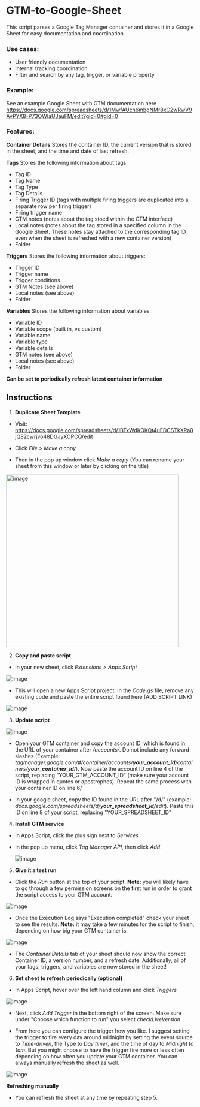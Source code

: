 # GTM-to-Google-Sheet
This script parses a Google Tag Manager container and stores it in a Google Sheet for easy documentation and coordination

### Use cases:
- User friendly documentation
- Internal tracking coordination
- Filter and search by any tag, trigger, or variable property

### Example:
See an example Google Sheet with GTM documentation here https://docs.google.com/spreadsheets/d/1MwfAUch6mbgNMr8xC2wRwV9AvPYX8-P73OWIaUJauFM/edit?gid=0#gid=0

### Features:
**Container Details**
Stores the container ID, the current version that is stored in the sheet, and the time and date of last refresh.

**Tags**
Stores the following information about tags:
- Tag ID
- Tag Name
- Tag Type
- Tag Details
- Firing Trigger ID (tags with multiple firing triggers are duplicated into a separate row per firing trigger)
- Firing trigger name
- GTM notes (notes about the tag stoed within the GTM interface)
- Local notes (notes about the tag stored in a specified column in the Google Sheet. These notes stay attached to the corresponding tag ID even when the sheet is refreshed with a new container version)
- Folder

**Triggers**
Stores the following information about triggers:
- Trigger ID
- Trigger name
- Trigger conditions
- GTM Notes (see above)
- Local notes (see above)
- Folder

**Variables**
Stores the following information about variables:
- Variable ID
- Variable scope (built in, vs custom)
- Variable name
- Variable type
- Variable details
- GTM notes (see above)
- Local notes (see above)
- Folder

**Can be set to periodically refresh latest container information**

## Instructions

1. **Duplicate Sheet Template**
- Visit: https://docs.google.com/spreadsheets/d/1BTxWdKOKQt4uFDCSTkXRa0jQ82cwrjvo48DGJyXOPCQ/edit

- Click _File > Make a copy_

- Then in the pop up window click _Make a copy_ (You can rename your sheet from this window or later by clicking on the title)

<img width="461" alt="image" src="https://github.com/user-attachments/assets/17bc7847-0ee5-4bec-8eff-20f7a3008e2c" />

2. **Copy and paste script**

- In your new sheet, click _Extensions > Apps Script_

![image](https://github.com/user-attachments/assets/ed31affe-01bb-423d-b6fb-6c4f842c99e9)

- This will open a new Apps Script project. In the _Code.gs_ file, remove any existing code and paste the entire script found here (ADD SCRIPT LINK)

![image](https://github.com/user-attachments/assets/7ff82814-a3cd-4265-81c6-3e586846f2c6)

3. **Update script**

![image](https://github.com/user-attachments/assets/2e3690e9-b1f4-4a64-934b-5e76fa51de19)


- Open your GTM container and copy the account ID, which is found in the URL of your container after _/accounts/_. Do not include any forward slashes (Example: _tagmanager.google.com/#/container/accounts/**your_account_id**/containers/**your_container_id**/_). Now paste the account ID on line 4 of the script, replacing "YOUR_GTM_ACCOUNT_ID" (make sure your account ID is wrapped in quotes or apostrophes). Repeat the same process with your container ID on line 6/

- In your google sheet, copy the ID found in the URL after "/d/" (example: _docs.google.com/spreadsheets/d/**your_spreadsheet_id**/edit_). Paste this ID on line 8 of your script, replacing "YOUR_SPREADSHEET_ID"

4. **Install GTM service**
   
- In Apps Script, click the plus sign next to _Services_

- In the pop up menu, click _Tag Manager API_, then click _Add_.

  ![image](https://github.com/user-attachments/assets/c3a54f44-52f7-40ba-900c-6f5cb77ff5d8)

5.  **Give it a test run**

- Click the _Run_ button at the top of your script. **Note:** you will likely have to go through a few permission screens on the first run in order to grant the script access to your GTM account.
  
![image](https://github.com/user-attachments/assets/379fe58a-bb7b-42e8-932f-65c4d6c4bac6)

- Once the Execution Log says "Execution completed" check your sheet to see the results. **Note:** it may take a few minutes for the script to finish, depending on how big your GTM container is.

![image](https://github.com/user-attachments/assets/12945012-4a25-4944-9357-47d05643602c)

- The _Container Details_ tab of your sheet should now show the correct Container ID, a version number, and a refresh date. Additionally, all of your tags, triggers, and variables are now stored in the sheet!

6. **Set sheet to refresh periodically (optional)**

- In Apps Script, hover over the left hand column and click _Triggers_

![image](https://github.com/user-attachments/assets/df11f55d-73ef-4616-af7e-4e0ee6a01697)

- Next, click _Add Trigger_ in the bottom right of the screen. Make sure under "Choose which function to run" you select _checkLiveVersion_

- From here you can configure the trigger how you like. I suggest setting the trigger to fire every day around midnight by setting the event source to _Time-driven_, the Type to _Day timer_, and the time of day to _Midnight to 1am_. But you might choose to have the trigger fire more or less often depending on how often you update your GTM container. You can always manually refresh the sheet as well.

![image](https://github.com/user-attachments/assets/a6d3b628-ee70-423b-ba6d-ca3200a7f77e)

**Refreshing manually**
- You can refresh the sheet at any time by repeating step 5.
 




